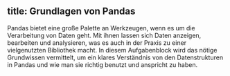 title: Grundlagen von Pandas
---
Pandas bietet eine große Palette an Werkzeugen, 
wenn es um die Verarbeitung von Daten geht. 
Mit ihnen lassen sich Daten anzeigen, bearbeiten und analysieren, 
was es auch in der Praxis zu einer vielgenutzten Bibliothek macht.
In diesem Aufgabenblock wird das nötige Grundwissen vermittelt, um ein klares Verständnis von den Datenstrukturen in Pandas und wie man sie richtig benutzt und anspricht zu haben.
